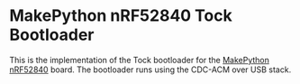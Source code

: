 MakePython nRF52840 Tock Bootloader
===================================

This is the implementation of the Tock bootloader for the [MakePython
nRF52840](https://www.makerfabs.com/makepython-nrf52840.html) board. The
bootloader runs using the CDC-ACM over USB stack.
